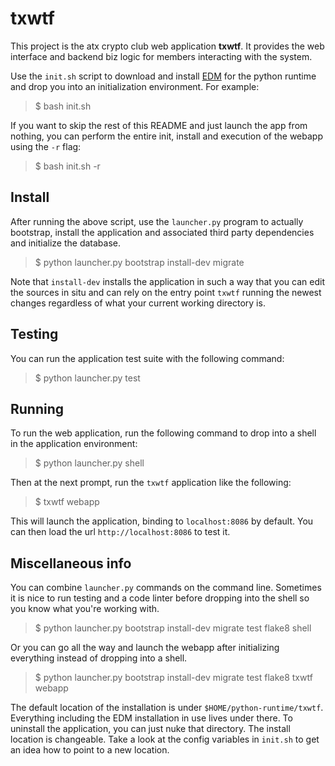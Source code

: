 # txwtf
This project is the atx crypto club web application **txwtf**. It provides the web interface and backend biz logic for members interacting with the system.

Use the `init.sh` script to download and install [EDM](https://www.enthought.com/edm/) for the python runtime and drop you into an initialization environment. For example:
> $ bash init.sh

If you want to skip the rest of this README and just launch the app from nothing, you can perform the entire init, install and execution of the webapp using the `-r` flag:
> $ bash init.sh -r

## Install

After running the above script, use the `launcher.py` program to actually bootstrap, install the application and associated third party dependencies and initialize the database.
> $ python launcher.py bootstrap install-dev migrate

Note that `install-dev` installs the application in such a way that you can edit the sources in situ and can rely on the entry point `txwtf` running the newest changes regardless of what your current working directory is.

## Testing
You can run the application test suite with the following command:
> $ python launcher.py test

## Running
To run the web application, run the following command to drop into a shell in the application environment:
> $ python launcher.py shell

Then at the next prompt, run the `txwtf` application like the following:
> $ txwtf webapp

This will launch the application, binding to `localhost:8086` by default. You can then load the url `http://localhost:8086` to test it.

## Miscellaneous info
You can combine `launcher.py` commands on the command line. Sometimes it is nice to run testing and a code linter before dropping into the shell so you know what you're working with.
> $ python launcher.py bootstrap install-dev migrate test flake8 shell

Or you can go all the way and launch the webapp after initializing everything instead of dropping into a shell.
> $ python launcher.py bootstrap install-dev migrate test flake8 txwtf webapp

The default location of the installation is under `$HOME/python-runtime/txwtf`. Everything including the EDM installation in use lives under there. To uninstall the application, you can just nuke that directory. The install location is changeable. Take a look at the config variables in `init.sh` to get an idea how to point to a new location.
